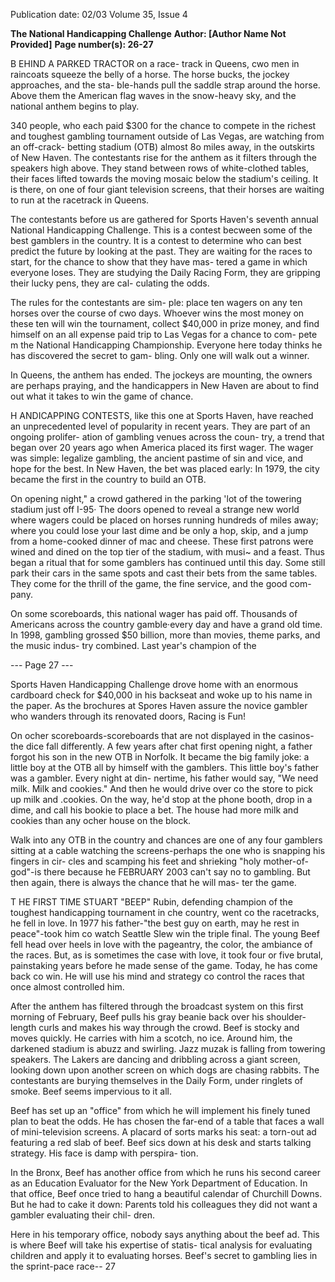 Publication date: 02/03
Volume 35, Issue 4

**The National Handicapping Challenge**
**Author:  [Author Name Not Provided]**
**Page number(s): 26-27**

B
EHIND A PARKED TRACTOR on a race-
track in Queens, cwo men in raincoats 
squeeze the belly of a horse. The horse 
bucks, the jockey approaches, and the sta-
ble-hands pull the saddle strap around the 
horse. Above them the American flag waves 
in the snow-heavy sky, and the national 
anthem begins to play. 

340 people, who each paid $300 for 
the chance to compete in the richest and 
toughest gambling tournament outside of 
Las Vegas, are watching from an off-crack-
betting stadium (OTB) almost 8o miles 
away, in the outskirts of New Haven. The 
contestants rise for the anthem as it filters 
through the speakers high above. They 
stand between rows of white-clothed 
tables, their faces lifted towards the moving 
mosaic below the stadium's ceiling. It is 
there, on one of four giant television 
screens, that their horses are waiting to run 
at the racetrack in Queens. 

The contestants before us are gathered 
for Sports Haven's seventh annual National 
Handicapping Challenge. This is a contest 
becween some of the best gamblers in the 
country. It is a contest to determine who 
can best predict the future by looking at the 
past. They are waiting for the races to start, 
for the chance to show that they have mas-
tered a game in which everyone loses. They 
are studying the Daily Racing Form, they 
are gripping their lucky pens, they are cal-
culating the odds. 

The rules for the contestants are sim-
ple: place ten wagers on any ten horses over 
the course of cwo days. Whoever wins the 
most money on these ten will win the 
tournament, collect $40,000 in prize 
money, and find himself on an all expense 
paid trip to Las Vegas for a chance to com-
pete 
m 
the National Handicapping 
Championship. Everyone here today 
thinks he has discovered the secret to gam-
bling. Only one will walk out a winner. 

In Queens, the anthem has ended. 
The jockeys are mounting, the owners are 
perhaps praying, and the handicappers in 
New Haven are about to find out what it 
takes to win the game of chance. 

H
ANDICAPPING CONTESTS, like this one 
at Sports Haven, have reached an 
unprecedented level of popularity in recent 
years. They are part of an ongoing prolifer-
ation of gambling venues across the coun-
try, a trend that began over 20 years ago 
when America placed its first wager. The 
wager was simple: legalize gambling, the 
ancient pastime of sin and vice, and hope 
for the best. In New Haven, the bet was 
placed early: In 1979, the city became the 
first in the country to build an OTB. 

On opening night," a crowd gathered 
in the parking 'lot of the towering stadium 
just off I-95· The doors opened to reveal a 
strange new world where wagers could be 
placed on horses running hundreds of 
miles away; where you could lose your last 
dime and be only a hop, skip, and a jump 
from a home-cooked dinner of mac and 
cheese. These first patrons were wined and 
dined on the top tier of the stadium, with 
musi~ and a feast. Thus began a ritual that 
for some gamblers has continued until this 
day. Some still park their cars in the same 
spots and cast their bets from the same 
tables. They come for the thrill of the 
game, the fine service, and the good com-
pany. 

On some scoreboards, this national 
wager 
has 
paid off. Thousands of 
Americans across the country gamble·every 
day and have a grand old time. In 1998, 
gambling grossed $50 billion, more than 
movies, theme parks, and the music indus-
try combined. Last year's champion of the


--- Page 27 ---

Sports Haven Handicapping Challenge 
drove home with an enormous cardboard 
check for $40,000 in his backseat and woke 
up to his name in the paper. As the 
brochures at Spores Haven assure the 
novice gambler who wanders through its 
renovated doors, Racing is Fun! 

On ocher scoreboards-scoreboards 
that are not displayed in the casinos-the 
dice fall differently. A few years after chat 
first opening night, a father forgot his son 
in the new OTB in Norfolk. It became the 
big family joke: a little boy at the OTB all by 
himself with the gamblers. This little boy's 
father was a gambler. Every night at din-
nertime, his father would say, "We need 
milk. Milk and cookies." And then he 
would drive over co the store to pick up 
milk and .cookies. On the way, he'd stop at 
the phone booth, drop in a dime, and call 
his bookie to place a bet. The house had 
more milk and cookies than any ocher 
house on the block. 

Walk into any OTB in the country and 
chances are one of any four gamblers sitting 
at a cable watching the screens-perhaps 
the one who is snapping his fingers in cir-
cles and scamping his feet and shrieking 
"holy mother-of-god"-is there because he 
FEBRUARY 2003 
can't say no to gambling. But then again, 
there is always the chance that he will mas-
ter the game. 

T
HE FIRST TIME STUART "BEEP" Rubin, 
defending champion of the toughest 
handicapping tournament in che country, 
went co the racetracks, he fell in love. In 
1977 his father-"the best guy on earth, 
may he rest in peace"-took him co watch 
Seattle Slew win the triple final. The young 
Beef fell head over heels in love with the 
pageantry, the color, the ambiance of the 
races. But, as is sometimes the case with 
love, it took four or five brutal, painstaking 
years before he made sense of the game. 
Today, he has come back co win. He will 
use his mind and strategy co control the 
races that once almost controlled him. 

After the anthem has filtered through 
the broadcast system on this first morning 
of February, Beef pulls his gray beanie back 
over his shoulder-length curls and makes 
his way through the crowd. Beef is stocky 
and moves quickly. He carries with him a 
scotch, no ice. Around him, the darkened 
stadium is abuzz and swirling. Jazz muzak 
is falling from towering speakers. The 
Lakers are dancing and dribbling across a 
giant screen, looking down upon another 
screen on which dogs are chasing rabbits. 
The contestants are burying themselves in 
the Daily Form, under ringlets of smoke. 
Beef seems impervious to it all. 

Beef has set up an "office" from which 
he will implement his finely tuned plan to 
beat the odds. He has chosen the far-end of 
a table that faces a wall of mini-television 
screens. A placard of sorts marks his seat: a 
torn-out ad featuring a red slab of beef. 
Beef sics down at his desk and starts talking 
strategy. His face is damp with perspira-
tion. 

In the Bronx, Beef has another office 
from which he runs his second career as an 
Education Evaluator for the New York 
Department of Education. In that office, 
Beef once tried to hang a beautiful calendar 
of Churchill Downs. But he had to cake it 
down: Parents told his colleagues they did 
not want a gambler evaluating their chil-
dren. 

Here in his temporary office, nobody 
says anything about the beef ad. This is 
where Beef will take his expertise of statis-
tical analysis for evaluating children and 
apply it to evaluating horses. Beef's secret 
to gambling lies in the sprint-pace race--
27